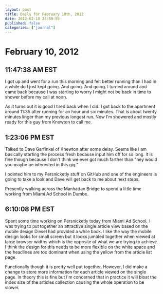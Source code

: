 ```yaml
---
layout: post
title: Daily for February 10th, 2012
date: 2012-02-10 23:59:59
published: false
categories: ["journal"]
---
```

 
# February 10, 2012

## 11:47:38 AM EST

I got up and went for a run this morning and felt better running than I had in a while do I just kept going. And going. And going. I turned around and came back because I was starting to worry I might not be back in time to shower before my call at noon. 

As it turns out it is good I tired back when I did. I got back to the apartment around 11:35 after running for an hour and six minutes. That is about twenty minutes linger than my previous longest run. Now I'm showered and mostly ready for this guy from Knewton to call me. 

## 1:23:06 PM EST

Talked to Dave Garfinkel of Knewton after some delay. Seems like I am basically starting the process fresh because input him off for so long. It is fine though because I don't think we ever got much farther than "hey would you maybe be interested in this gig."

I pointed him to my Persnicketly stuff on GitHub and one of the engineers is going to take a look and Dave will get back to me about next steps. 

Presently walking across the Manhattan Bridge to spend a little time working from Miami Ad School in Dumbo. 

## 6:10:08 PM EST

Spent some time working on Persnicketly today from Miami Ad School. I was trying to put together an attractive single article view based on the mobile design Diesel had provided a while back. I like the way the mobile design looks for small screen but it looks jumbled together when viewed at large browser widths which is the opposite of what we are trying to achieve. I think the design for this needs to be more flexible on the white space and the headlines are too dominant when using the yellow from the article list page.

Functionally though it is pretty well put together. However, I did make a change to store more information for each article viewed on the single page. In theory this is fine but I'm concerned that in practice it will bloat the index size of the articles collection causing the whole operation to be slower.